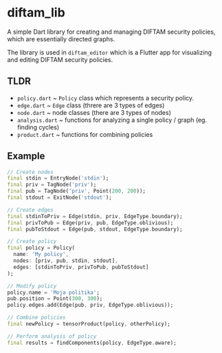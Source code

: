 # diftam_lib

A simple Dart library for creating and managing DIFTAM security policies,
which are essentially directed graphs.

The library is used in `diftam_editor` which is a Flutter app for visualizing and editing DIFTAM security policies.

## TLDR

- `policy.dart` ~ `Policy` class which represents a security policy. 
- `edge.dart` ~ `Edge` class (threre are 3 types of edges) 
- `node.dart` ~ node classes (there are 3 types of nodes) 
- `analysis.dart` ~ functions for analyzing a single policy / graph (eg. finding cycles)
- `product.dart` ~ functions for combining policies 


## Example

```dart
// Create nodes
final stdin = EntryNode('stdin');
final priv = TagNode('priv');
final pub = TagNode('priv', Point(200, 200));
final stdout = ExitNode('stdout');

// Create edges
final stdinToPriv = Edge(stdin, priv, EdgeType.boundary);
final privToPub = Edge(priv, pub, EdgeType.oblivious);
final pubToStdout = Edge(pub, stdout, EdgeType.boundary);

// Create policy
final policy = Policy(
  name: 'My policy', 
  nodes: [priv, pub, stdin, stdout],
  edges: [stdinToPriv, privToPub, pubToStdout]
);

// Modify policy
policy.name = 'Moja politika';
pub.position = Point(300, 300);
policy.edges.add(Edge(pub, priv, EdgeType.oblivious));

// Combine policies
final newPolicy = tensorProduct(policy, otherPolicy);

// Perform analysis of policy
final results = findComponents(policy, EdgeType.aware);
```